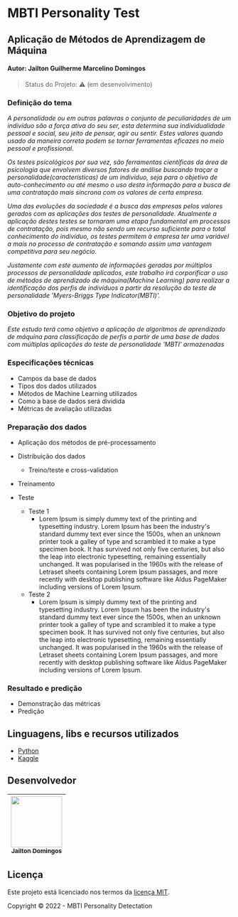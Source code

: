# MBTI Personality Test
## Aplicação de Métodos de Aprendizagem de Máquina 
#### Autor: Jailton Guilherme Marcelino Domingos<br>


> Status do Projeto: :warning: (em desenvolvimento)
> 
### Definição do tema
*A personalidade ou em outras palavras o conjunto de peculiaridades de um indivíduo são a força ativa do seu ser, esta determina sua individualidade pessoal e social, seu jeito de pensar, agir ou sentir. Estes valores quando usado da maneira correta podem se tornar ferramentas eficazes no meio pessoal e profissional.*

*Os testes psicológicos por sua vez, são ferramentas científicas da área de psicologia que envolvem diversos fatores de análise buscando traçar a personalidade(características) de um indivíduo, seja para o objetivo de auto-conhecimento ou até mesmo o uso desta informação para a busca de uma contratação mais síncrona com os valores de certa empresa.*

*Uma das evoluções da sociedade é a busca das empresas pelos valores gerados com as aplicações dos testes de personalidade. Atualmente a aplicação destes testes se tornaram uma etapa fundamental em processos de contratação, pois mesmo não sendo um recurso suficiente para o total conhecimento do indivíduo, os testes permitem à empresa ter uma variável a mais no processo de contratação e somando assim uma vantagem competitiva para seu negócio.*

*Justamente com este aumento de informações geradas por múltiplos processos de personalidade aplicados, este trabalho irá corporificar o uso de métodos de aprendizado de máquina(Machine Learning) para realizar a identificação dos perfis de indivíduos a partir da resolução do teste de personalidade 'Myers-Briggs Type Indicator(MBTI)'.*


### Objetivo do projeto
*Este estudo terá como objetivo a aplicação de algoritmos de aprendizado de máquina para classificação de perfis a partir de uma base de dados com múltiplas  aplicações do teste de personalidade 'MBTI' armazenadas*


### Especificações técnicas
- Campos da base de dados
- Tipos dos dados utilizados
- Métodos de Machine Learning utilizados
- Como a base de dados será dividida
- Métricas de avaliação utilizadas


### Preparação dos dados
- Aplicação dos métodos de pré-processamento
- Distribuição dos dados
  - Treino/teste e cross-validation

- Treinamento
- Teste
  - Teste 1
    - Lorem Ipsum is simply dummy text of the printing and typesetting industry. Lorem Ipsum has been the industry's standard dummy text ever since the 1500s, when an unknown printer took a galley of type and scrambled it to make a type specimen book. It has survived not only five centuries, but also the leap into electronic typesetting, remaining essentially unchanged. It was popularised in the 1960s with the release of Letraset sheets containing Lorem Ipsum passages, and more recently with desktop publishing software like Aldus PageMaker including versions of Lorem Ipsum.
  - Teste 2
    - Lorem Ipsum is simply dummy text of the printing and typesetting industry. Lorem Ipsum has been the industry's standard dummy text ever since the 1500s, when an unknown printer took a galley of type and scrambled it to make a type specimen book. It has survived not only five centuries, but also the leap into electronic typesetting, remaining essentially unchanged. It was popularised in the 1960s with the release of Letraset sheets containing Lorem Ipsum passages, and more recently with desktop publishing software like Aldus PageMaker including versions of Lorem Ipsum.


### Resultado e predição
- Demonstração das métricas
- Predição

## Linguagens, libs e recursos utilizados

- [Python](https://www.python.org/)
- [Kaggle](https://www.kaggle.com/)

## Desenvolvedor

[<img src="https://avatars.githubusercontent.com/u/31225679?v=4" width=115 > <br> <sub> Jailton Domingos </sub>](https://github.com/JailtonDomingos) |
| :---: |  

## Licença 

Este projeto está licenciado nos termos da [licença MIT](LICENSE).

Copyright :copyright: 2022 - MBTI Personality Detectation

